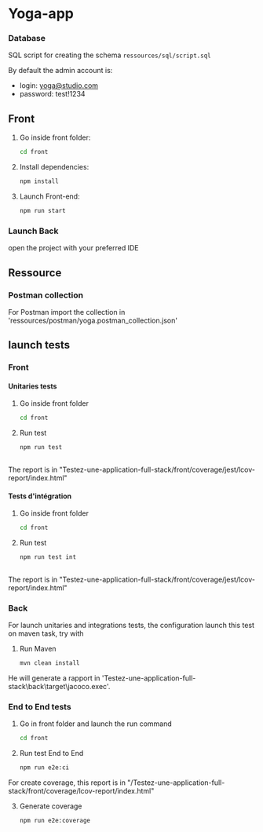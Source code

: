 # Yoga-app

### Database
SQL script for creating the schema `ressources/sql/script.sql`

By default the admin account is:
- login: yoga@studio.com
- password: test!1234
  
## Front

1. Go inside front folder:
   
   ```bash
   cd front

2. Install dependencies:

   ```bash
   npm install

3. Launch Front-end:

   ```bash
   npm run start

### Launch Back

open the project with your preferred IDE

## Ressource
### Postman collection
For Postman import the collection in 'ressources/postman/yoga.postman_collection.json'

## launch tests

### Front

#### Unitaries tests

1. Go inside front folder
   
   ```bash
   cd front

2. Run test
   
   ```bash
   npm run test
    
The report is in "Testez-une-application-full-stack/front/coverage/jest/lcov-report/index.html"
  
#### Tests d'intégration

1. Go inside front folder
   ```bash
   cd front

2. Run test
   
   ```bash
   npm run test int
    
The report is in "Testez-une-application-full-stack/front/coverage/jest/lcov-report/index.html"

### Back
For launch unitaries and integrations tests, the configuration launch this test on maven task, try with

1. Run Maven
   ```bash
   mvn clean install

He will generate a rapport in 'Testez-une-application-full-stack\back\target\jacoco.exec'.

### End to End tests

1. Go in front folder and launch the run command

   ```bash
   cd front

2. Run test End to End

   ```bash
   npm run e2e:ci

For create coverage, this report is in "/Testez-une-application-full-stack/front/coverage/lcov-report/index.html" 

3. Generate coverage

   ```bash
   npm run e2e:coverage
  
